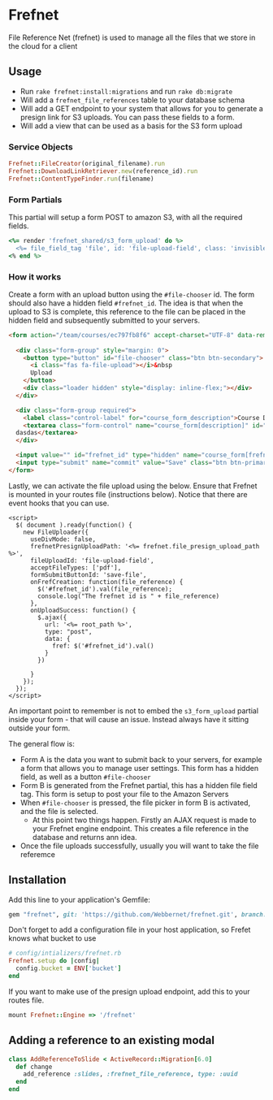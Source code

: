 # Frefnet
File Reference Net (frefnet) is used to manage all the files that we store in the cloud for a client

## Usage

* Run `rake frefnet:install:migrations` and run `rake db:migrate`
* Will add a `frefnet_file_references` table to your database schema
* Will add a GET endpoint to your system that allows for you to generate a presign link for S3 uploads. You can pass these fields to a form.
* Will add a view that can be used as a basis for the S3 form upload

### Service Objects

```ruby
Frefnet::FileCreator(original_filename).run
Frefnet::DownloadLinkRetriever.new(reference_id).run
Frefnet::ContentTypeFinder.run(filename)
```

### Form Partials

This partial will setup a form POST to amazon S3, with all the required fields.

```ruby
<%= render 'frefnet_shared/s3_form_upload' do %>
  <%= file_field_tag 'file', id: 'file-upload-field', class: 'invisible', style: 'display:none;' %>
<% end %>
```

### How it works

Create a form with an upload button using the `#file-chooser` id. The form should also have a hidden field `#frefnet_id`. The idea is that when the upload to S3 is complete, this reference to the file can be placed in the hidden field and subsequently submitted to your servers.

```html
<form action="/team/courses/ec797fb8f6" accept-charset="UTF-8" data-remote="true" method="post">
  
  <div class="form-group" style="margin: 0">
    <button type="button" id="file-chooser" class="btn btn-secondary">
      <i class="fas fa-file-upload"></i>&nbsp
      Upload
    </button>
    <div class="loader hidden" style="display: inline-flex;"></div>
  </div>

  <div class="form-group required">
    <label class="control-label" for="course_form_description">Course Description</label>
    <textarea class="form-control" name="course_form[description]" id="course_form_description">
  dasdas</textarea>
  </div>

  <input value="" id="frefnet_id" type="hidden" name="course_form[frefnet]" />
  <input type="submit" name="commit" value="Save" class="btn btn-primary" data-disable-with="Save" />
</form>

```

Lastly, we can activate the file upload using the below.  Ensure that Frefnet is mounted in your routes file (instructions below). Notice that there are event hooks that you can use.

```
<script>
  $( document ).ready(function() {
    new FileUploader({
      useDivMode: false,
      frefnetPresignUploadPath: '<%= frefnet.file_presign_upload_path %>',
      fileUploadId: 'file-upload-field',
      acceptFileTypes: ['pdf'],
      formSubmitButtonId: 'save-file',
      onFrefCreation: function(file_reference) {
        $('#frefnet_id').val(file_reference);
        console.log("The frefnet id is " + file_reference)
      },
      onUploadSuccess: function() {
        $.ajax({
          url: '<%= root_path %>',
          type: "post",
          data: {
            fref: $('#frefnet_id').val()
          }
        })

      }
    });
  });
</script>

```

An important point to remember is not to embed the `s3_form_upload` partial inside your form - that will cause an issue. Instead always have it sitting outside your form.

The general flow is:
- Form A is the data you want to submit back to your servers, for example a form that allows you to manage user settings. This form has a hidden field, as well as a button `#file-chooser`
- Form B is generated from the Frefnet partial, this has a hidden file field tag. This form is setup to post your file to the Amazon Servers
- When `#file-chooser` is pressed, the file picker in form B is activated, and the file is selected.
  - At this point two things happen. Firstly an AJAX request is made to your Frefnet engine endpoint. This creates a file reference in the database and returns ann idea.
- Once the file uploads successfully, usually you will want to take the file referemce


## Installation
Add this line to your application's Gemfile:

```ruby
gem "frefnet", git: 'https://github.com/Webbernet/frefnet.git', branch: 'master'

```
Don't forget to add a configuration file in your host application, so Frefet knows what bucket to use

```ruby
# config/intializers/frefnet.rb
Frefnet.setup do |config|
  config.bucket = ENV['bucket']
end
```
If you want to make use of the presign upload endpoint, add this to your routes file.

```ruby
mount Frefnet::Engine => '/frefnet'
```
## Adding a reference to an existing modal

```ruby
class AddReferenceToSlide < ActiveRecord::Migration[6.0]
  def change
    add_reference :slides, :frefnet_file_reference, type: :uuid
  end
end
```
